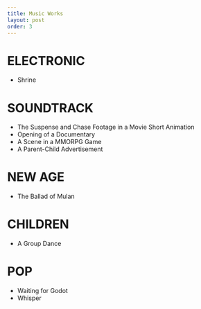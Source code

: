 ```yaml
---
title: Music Works
layout: post
order: 3
---
```



# ELECTRONIC
- Shrine

# SOUNDTRACK
- The Suspense and Chase Footage in a Movie Short Animation
- Opening of a Documentary
- A Scene in a MMORPG Game
- A Parent-Child Advertisement

# NEW AGE
- The Ballad of Mulan

# CHILDREN
- A Group Dance

# POP
- Waiting for Godot 
- Whisper